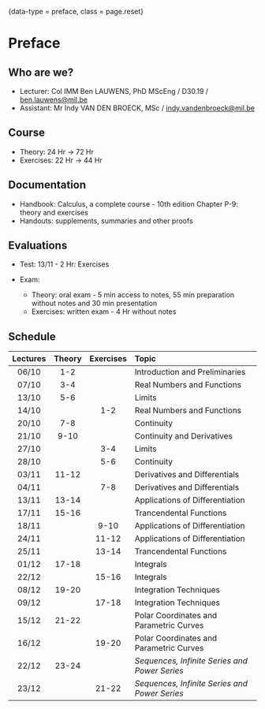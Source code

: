 {data-type = preface, class = page.reset}
# Preface

## Who are we?

* Lecturer: Col IMM Ben LAUWENS, PhD MScEng / D30.19 / [ben.lauwens@mil.be](mailto:ben.lauwens@mil.be)
* Assistant: Mr Indy VAN DEN BROECK, MSc / [indy.vandenbroeck@mil.be](mailto:indy.vandenbroeck@mil.be)

## Course

* Theory: 24 Hr → 72 Hr
* Exercises: 22 Hr 	→ 44 Hr

## Documentation

* Handbook: Calculus, a complete course - 10th edition
  Chapter P-9: theory and exercises
* Handouts: supplements, summaries and other proofs

## Evaluations

* Test: 13/11 - 2 Hr: Exercises

* Exam:
  
  * Theory: oral exam - 5 min access to notes, 55 min preparation without notes and 30 min presentation
  * Exercises: written exam - 4 Hr without notes

## Schedule

|Lectures|Theory|Exercises|Topic|
|:-------:|:-----:|:--------:|:-|
|06/10|1-2||Introduction and Preliminaries|
|07/10|3-4||Real Numbers and Functions|
|13/10|5-6||Limits|
|14/10||1-2|Real Numbers and Functions|
|20/10|7-8||Continuity|
|21/10|9-10||Continuity and Derivatives|
|27/10||3-4|Limits|
|28/10||5-6|Continuity|
|03/11|11-12||Derivatives and Differentials|
|04/11||7-8|Derivatives and Differentials|
|13/11|13-14||Applications of Differentiation|
|17/11|15-16||Trancendental Functions|
|18/11||9-10|Applications of Differentiation|
|24/11||11-12|Applications of Differentiation|
|25/11||13-14|Trancendental Functions|
|01/12|17-18||Integrals|
|22/12||15-16|Integrals|
|08/12|19-20||Integration Techniques|
|09/12||17-18|Integration Techniques|
|15/12|21-22||Polar Coordinates and Parametric Curves|
|16/12||19-20|Polar Coordinates and Parametric Curves|
|22/12|23-24||*Sequences, Infinite Series and Power Series*|
|23/12||21-22|*Sequences, Infinite Series and Power Series*|